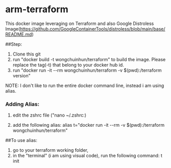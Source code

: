 # arm-terraform

This docker image leveraging on Terraform and also Google Distroless Image(https://github.com/GoogleContainerTools/distroless/blob/main/base/README.md)


##Step:
1. Clone this git
2. run "docker build -t wongchuinhun/terraform" to build the image. Please replace the tag(-t) that belong to your docker hub id.
3. run "docker run -it --rm wongchuinhun/terraform -v $(pwd):/terraform version"


NOTE: I don't like to run the entire docker command line, instead i am using alias.
### Adding Alias:
1. edit the zshrc file ("nano ~/.zshrc:)

2. add the following alias:
alias t="docker run -it --rm -v $(pwd):/terraform wongchuinhun/terraform"

##To use alias:
1. go to your terraform working folder,
2. in the "terminal" (i am using visual code), run the following command:
t init

